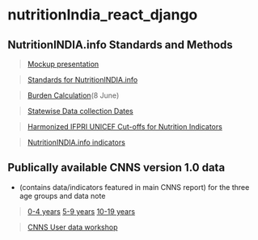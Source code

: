 # nutritionIndia_react_django


## NutritionINDIA.info Standards and Methods
> [Mockup presentation](https://drive.google.com/file/d/1b5FpCotZIF8ZH-_XkyTEY9jQPn74dygl/view?usp=sharing)

> [Standards for NutritionINDIA.info](https://drive.google.com/file/d/1EDn-bqO2_WnAF3evOuZi34hY5ERmMHvA/view?usp=sharing)

> [Burden Calculation](https://docs.google.com/document/d/1PF7L9ZlY69wceifenImPfasvzfNsVT5IAZ15Vl7AAtg/edit?usp=sharing)(8 June)

> [Statewise Data collection Dates](https://drive.google.com/file/d/1XsIq_BvZfhXGWDLvTpW_1PetzSaOGAOO/view?usp=sharing)

> [Harmonized IFPRI UNICEF Cut-offs for Nutrition Indicators](https://drive.google.com/file/d/1Z1ZtUtbAqEuhuVjtA-5vw1RfCm7SAOO8/view?usp=sharing)

> [NutritionINDIA.info indicators](https://drive.google.com/file/d/1BRUFOA1yq0z2JDodM03ZXlKWtubbZZf2/view?usp=sharing)


## Publically available CNNS version 1.0 data 
* (contains data/indicators featured in main CNNS report) for the three age groups and data note

> [0-4 years](https://drive.google.com/drive/folders/1ervTNFsMT_d2edpvCMRW7nvP_k11gH64?usp=sharing)
> [5-9 years](https://drive.google.com/drive/folders/1xj-AdStNvnmtRNAAXpY_mPW9eD_YORZL?usp=sharing)
> [10-19 years](https://drive.google.com/drive/folders/1fckua9KwMe0R7AA4YrCbnrGKeGApxaKM?usp=sharing)

> [CNNS User data workshop](https://nutritionindia.info/rep_wp/cnns-data-users-workshop/)
